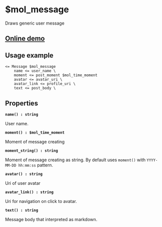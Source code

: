 # $mol_message

Draws generic user message

## [Online demo](https://mol.hyoo.ru/#!section=demos/readme/demo=mol_message_demo)

## Usage example
```
<= Message $mol_message
	name <= user_name \
	moment <= post_moment $mol_time_moment
	avatar <= avatar_uri \
	avatar_link <= profile_uri \
	text <= post_body \
```

## Properties

**`name() : string`**

User name.

**`moment() : $mol_time_moment`**

Moment of message creating

**`moment_string() : string`**

Moment of message creating as string. By default uses `moment()` with `YYYY-MM-DD hh:mm:ss` pattern.

**`avatar() : string`**

Uri of user avatar

**`avatar_link() : string`**

Uri for navigation on click to avatar.

**`text() : string`**

Message body that interpreted as markdown.
